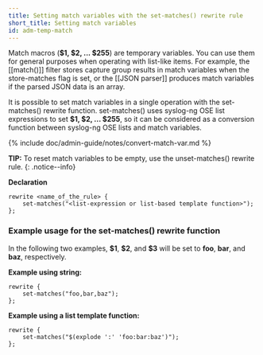 ```yaml
---
title: Setting match variables with the set-matches() rewrite rule
short_title: Setting match variables
id: adm-temp-match
---
```


Match macros (**\$1, \$2, \... \$255**) are temporary variables. You can
use them for general purposes when operating with list-like items. For
example, the [[match()]] filter stores capture
group results in match variables when the store-matches flag is
set, or the [[JSON parser]] produces match variables
if the parsed JSON data is an array.

It is possible to set match variables in a single operation with the
set-matches() rewrite function. set-matches() uses syslog-ng OSE list
expressions to set **\$1, \$2, \... \$255**, so it can be considered as
a conversion function between syslog-ng OSE lists and match variables.

{% include doc/admin-guide/notes/convert-match-var.md %}

**TIP:** To reset match variables to be empty, use the unset-matches()
rewrite rule.
{: .notice--info}

**Declaration**

```config
rewrite <name_of_the_rule> {
    set-matches("<list-expression or list-based template function>");
};
```

### Example usage for the set-matches() rewrite function

In the following two examples, **\$1**, **\$2**, and **\$3** will be set
to **foo**, **bar**, and **baz**, respectively.

**Example using string:**

```config
rewrite {
    set-matches("foo,bar,baz");
};
```

**Example using a list template function:**

```config
rewrite {
    set-matches("$(explode ':' 'foo:bar:baz')");
};
```
